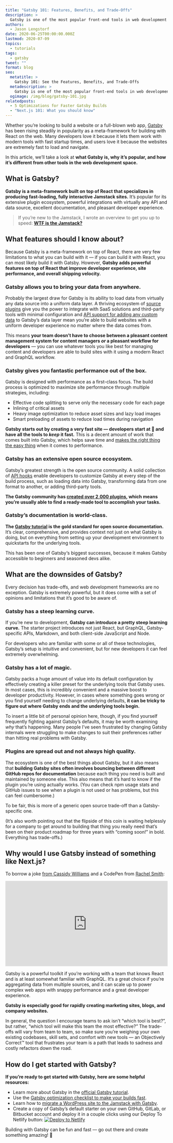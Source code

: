 ```yaml
---
title: "Gatsby 101: Features, Benefits, and Trade-Offs"
description: >
  Gatsby is one of the most popular front-end tools in web development today. Learn what it is, what it’s best at, and whether or not it’s right for your site.
authors:
  - Jason Lengstorf
date: 2020-06-25T00:00:00.000Z
lastmod: 2020-07-09
topics:
  - tutorials
tags:
  - gatsby
tweet: ""
format: blog
seo:
  metatitle: >
    Gatsby 101: See the Features, Benefits, and Trade-Offs
  metadescription: >
    Gatsby is one of the most popular front-end tools in web development today. Learn what it is, what it’s best at, and whether or not it’s right for your site.
  ogimage: /img/blog/gatsby-101.jpg
relatedposts:
  - 5 Optimizations for Faster Gatsby Builds
  - "Next.js 101: What you should know"
---
```


Whether you’re looking to build a website or a full-blown web app, [Gatsby](https://github.com/gatsbyjs/gatsby#readme) has been rising steadily in popularity as a meta-framework for building with React on the web. Many developers love it because it lets them work with modern tools with fast startup times, and users love it because the websites are extremely fast to load and navigate.

In this article, we’ll take a look at **what Gatsby is, why it’s popular, and how it’s different from other tools in the web development space.**

## What is Gatsby?

**Gatsby is a meta-framework built on top of React that specializes in producing fast-loading, fully interactive Jamstack sites.** It’s popular for its extensive plugin ecosystem, powerful integrations with virtually any API and data source, excellent documentation, and pleasant developer experience.

> If you’re new to the Jamstack, I wrote an overview to get you up to speed: [**WTF is the Jamstack?**](https://www.learnwithjason.dev/blog/wtf-is-jamstack/)

## What features should I know about?

Because Gatsby is a meta-framework on top of React, there are very few limitations to what you can build with it — if you can build it with React, you can most likely build it with Gatsby. However, **Gatsby adds powerful features on top of React that improve developer experience, site performance, and overall shipping velocity.**

### Gatsby allows you to bring your data from anywhere.

Probably the largest draw for Gatsby is its ability to load data from virtually any data source into a uniform data layer. A thriving ecosystem of [source plugins](https://www.gatsbyjs.org/plugins/?=gatsby-source) give you the power to integrate with SaaS solutions and third-party tools with minimal configuration and [API support for adding any custom data](https://www.gatsbyjs.org/docs/node-apis/#sourceNodes) to Gatsby’s data layer mean you’re able to build websites with a uniform developer experience no matter where the data comes from.

This means **your team doesn’t have to choose between a pleasant content management system for content managers *or* a pleasant workflow for developers** — you can use whatever tools you like best for managing content and developers are able to build sites with it using a modern React and GraphQL workflow.

### Gatsby gives you fantastic performance out of the box.

Gatsby is designed with performance as a first-class focus. The build process is optimized to maximize site performance through multiple strategies, including:

- Effective code splitting to serve only the necessary code for each page
- Inlining of critical assets
- Heavy image optimization to reduce asset sizes and lazy load images
- Smart preloading of assets to reduce load times during navigation

**Gatsby starts out by creating a very fast site — developers start at 💯 and have all the tools to *keep* it fast.** This is a decent amount of work that comes built into Gatsby, which helps save time and [makes the right thing the easy thing](https://lengstorf.com/right-thing-easy-thing/) when it comes to performance.

### Gatsby has an extensive open source ecosystem.

Gatsby’s greatest strength is the open source community. A solid collection of [API hooks](https://www.gatsbyjs.org/docs/node-apis/) enable developers to customize Gatsby at every step of the build process, such as loading data into Gatsby, transforming data from one format to another, or adding third-party tools.

**The Gatsby community has [created over 2,000 plugins](https://www.gatsbyjs.org/plugins/), which means you’re usually able to find a ready-made tool to accomplish your tasks.**

### Gatsby’s documentation is world-class.

**The [Gatsby tutorial](https://www.gatsbyjs.org/tutorial/) is the gold standard for open source documentation.** It’s clear, comprehensive, and provides context not just on what Gatsby is doing, but on everything from setting up your development environment to quickstarts for the underlying tools.

This has been one of Gatsby‘s biggest successes, because it makes Gatsby accessible to beginners and seasoned devs alike.

## What are the downsides of Gatsby?

Every decision has trade-offs, and web development frameworks are no exception. Gatsby is extremely powerful, but it does come with a set of opinions and limitations that it’s good to be aware of.

### Gatsby has a steep learning curve.

If you’re new to development, **Gatsby can introduce a pretty steep learning curve.** The starter project introduces not just React, but GraphQL, Gatsby-specific APIs, Markdown, and both client-side JavaScript and Node.

For developers who are familiar with some or all of these technologies, Gatsby’s setup is intuitive and convenient, but for new developers it can feel extremely overwhelming.

### Gatsby has a lot of magic.

Gatsby packs a huge amount of value into its default configuration by effectively creating a killer preset for the underlying tools that Gatsby uses. In most cases, this is incredibly convenient and a massive boost to developer productivity. However, in cases where something goes wrong or you find yourself needing to change underlying defaults, **it can be tricky to figure out where Gatsby ends and the underlying tools begin.**

To insert a little bit of personal opinion here, though, if you find yourself frequently fighting against Gatsby’s defaults, it may be worth examining *why* that’s happening. Many people I’ve seen frustrated by changing Gatsby internals were struggling to make changes to suit their preferences rather than hitting real problems with Gatsby.

### Plugins are spread out and not always high quality.

The ecosystem is one of the best things about Gatsby, but it also means that **building Gatsby sites often involves bouncing between different GitHub repos for documentation** because each thing you need is built and maintained by someone else. This also means that it’s hard to know if the plugin you’re using actually works. (You can check npm usage stats and GitHub issues to see when a plugin is not used or has problems, but this can feel cumbersome.)

To be fair, this is more of a generic open source trade-off than a Gatsby-specific one.

(It’s also worth pointing out that the flipside of this coin is waiting helplessly for a company to get around to building that thing you really need that’s been on their product roadmap for three years with “coming soon!” in bold. Everything has trade-offs.)

## Why would I use Gatsby instead of something like Next.js?

To borrow a joke [from Cassidy Williams](https://www.netlify.com/blog/2020/06/18/next.js-101-what-you-should-know/) and a CodePen from [Rachel Smith](https://codepen.io/rachsmith):

<iframe height="265" style="width: 100%;" scrolling="no" title="It depends" src="https://codepen.io/rachsmith/embed/YweZbG?height=265&theme-id=light&default-tab=result" frameborder="no" allowtransparency="true" allowfullscreen="true">
See the Pen <a href='https://codepen.io/rachsmith/pen/YweZbG'>It depends</a> by Rachel Smith
(<a href='https://codepen.io/rachsmith'>@rachsmith</a>) on <a href='https://codepen.io'>CodePen</a>.
</iframe>

Gatsby is a powerful toolkit if you’re working with a team that knows React and is at least somewhat familiar with GraphQL. It‘s a great choice if you’re aggregating data from multiple sources, and it can scale up to power complex web apps with snappy performance and a great developer experience.

**Gatsby is especially good for rapidly creating marketing sites, blogs, and company websites.**

In general, the question I encourage teams to ask isn’t “which tool is best?”, but rather, “which tool will make this team the most effective?” The trade-offs will vary from team to team, so make sure you’re weighing your own existing codebases, skill sets, and comfort with new tools — an Objectively Correct™ tool that frustrates your team is a path that leads to sadness and costly refactors down the road.

## How do I get started with Gatsby?

**If you’re ready to get started with Gatsby, here are some helpful resources:**

- Learn more about Gatsby in the [official Gatsby tutorial](https://www.gatsbyjs.org/tutorial/).
- Use the [Gatsby optimization checklist to make your builds fast](https://www.netlify.com/blog/2020/06/11/5-optimizations-for-faster-gatsby-builds/?utm_source=blog&utm_medium=gatsby-101-jl&utm_campaign=devex).
- Learn how to [migrate a WordPress site to the Jamstack with Gatsby](https://www.netlify.com/blog/2020/03/23/migrate-your-wordpress-site-to-the-jamstack/?utm_source=blog&utm_medium=gatsby-101-jl&utm_campaign=devex).
- Create a copy of Gatsby’s default starter on your own GitHub, GitLab, or Bitbucket account and deploy it in a couple clicks using our Deploy To Netlify button:
[![Deploy to Netlify](https://www.netlify.com/img/deploy/button.svg)](http://app.netlify.com/start/deploy?repository=https://github.com/gatsbyjs/gatsby-starter-default&utm_source=blog&utm_medium=gatsby-101-jl&utm_campaign=devex)

Building with Gatsby can be fun and fast — go out there and create something amazing! 💜
